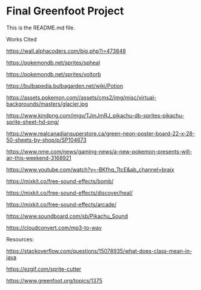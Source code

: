 # Final Greenfoot Project
This is the README.md file.

Works Cited

https://wall.alphacoders.com/big.php?i=473848

https://pokemondb.net/sprites/spheal

https://pokemondb.net/sprites/voltorb

https://bulbapedia.bulbagarden.net/wiki/Potion

https://assets.pokemon.com//assets/cms2/img/misc/virtual-backgrounds/masters/glacier.jpg

https://www.kindpng.com/imgv/TJmJmRJ_pikachu-db-sprites-pikachu-sprite-sheet-hd-png/

https://www.realcanadiansuperstore.ca/green-neon-poster-board-22-x-28-50-sheets-by-shop/p/SP104673

https://www.nme.com/news/gaming-news/a-new-pokemon-presents-will-air-this-weekend-3168921

https://www.youtube.com/watch?v=-BKfhq_TtcE&ab_channel=braix

https://mixkit.co/free-sound-effects/bomb/

https://mixkit.co/free-sound-effects/discover/heal/

https://mixkit.co/free-sound-effects/arcade/

https://www.soundboard.com/sb/Pikachu_Sound

https://cloudconvert.com/mp3-to-wav

Resources:

https://stackoverflow.com/questions/15078935/what-does-class-mean-in-java

https://ezgif.com/sprite-cutter

https://www.greenfoot.org/topics/1375
